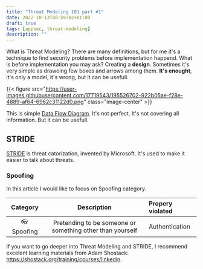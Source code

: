 ```yaml
---
title: "Threat Modeling 101 part #1"
date: 2022-10-13T08:59:02+01:00
draft: true
tags: [appsec, threat-modeling]
description: ""
---
```


What is Threat Modeling? There are many definitions, but for me it's a technique to find security problems before implementation happend. What is before implementation you may ask? Creating a **design**. Sometimes it's very simple as drawoing few boxes and arrows among them. **It's enought**, it's only a model, it's wrong, but it can be usefull. 

{{< figure src="https://user-images.githubusercontent.com/17719543/195526702-922b05ae-f28e-4889-af64-6962c31122d0.png" class="image-center" >}}

This is simple [Data Flow Diagram](https://learn.microsoft.com/en-us/training/modules/tm-create-a-threat-model-using-foundational-data-flow-diagram-elements/). It's not perfect. It's not covering all information. But it can be usefull. 

## STRIDE

[STRIDE](https://learn.microsoft.com/en-us/azure/security/develop/threat-modeling-tool-threats) is threat catorization, invented by Microsoft. It's used to make it easier to talk about threats.

### Spoofing

In this article I would like to focus on Spoofing category.

|       Category       |      Description     | Propery violated |
|:-------------------:|:--------------------:|:---|
|      :eyeglasses: Spoofing      |     Pretending to be someone or something other than yourself    | Authentication |













If you want to go deeper into Threat Modeling and STRIDE, I recommend excelent learning materials from Adam Shostack: https://shostack.org/training/courses/linkedin.

